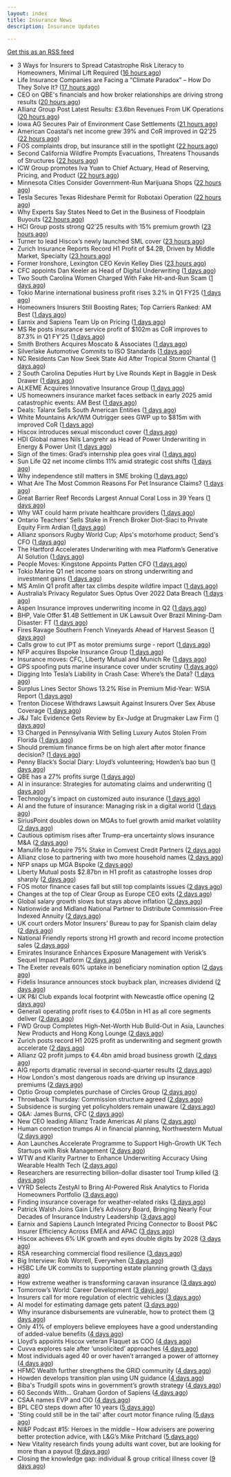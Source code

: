 ```yaml
---
layout: index
title: Insurance News
description: Insurance Updates

---
```


[Get this as an RSS feed](/insurance.rss)

<!-- news_marker starts -->
- 3 Ways for Insurers to Spread Catastrophe Risk Literacy to Homeowners, Minimal Lift Required ([16 hours ago](https://www.insurancejournal.com/blogs/cotality/2025/08/08/834825.htm))
- Life Insurance Companies are Facing a “Climate Paradox” – How Do They Solve It? ([17 hours ago](https://insurance-edge.net/2025/08/08/life-insurance-companies-are-facing-a-climate-paradox-how-do-they-solve-it/))
- CEO on QBE's financials and how broker relationships are driving strong results ([20 hours ago](https://www.insurancebusinessmag.com/uk/news/breaking-news/ceo-on-qbes-financials-and-how-broker-relationships-are-driving-strong-results-545610.aspx))
- Allianz Group Post Latest Results: £3.6bn Revenues From UK Operations ([20 hours ago](https://insurance-edge.net/2025/08/08/allianz-group-post-latest-results-3-6bn-revenues-from-uk-operations/))
- Iowa AG Secures Pair of Environment Case Settlements ([21 hours ago](https://www.insurancejournal.com/news/midwest/2025/08/08/835081.htm))
- American Coastal’s net income grew 39% and CoR improved in Q2’25 ([22 hours ago](https://www.reinsurancene.ws/american-coastals-net-income-grew-39-and-cor-improved-in-q225/))
- FOS complaints drop, but insurance still in the spotlight ([22 hours ago](https://www.insurancebusinessmag.com/uk/news/breaking-news/fos-complaints-drop-but-insurance-still-in-the-spotlight-545600.aspx))
- Second California Wildfire Prompts Evacuations, Threatens Thousands of Structures ([22 hours ago](https://www.insurancejournal.com/news/west/2025/08/08/835082.htm))
- ICW Group promotes Iva Yuan to Chief Actuary, Head of Reserving, Pricing, and Product ([22 hours ago](https://www.reinsurancene.ws/icw-group-promotes-iva-yuan-to-chief-actuary-head-of-reserving-pricing-and-product/))
- Minnesota Cities Consider Government-Run Marijuana Shops ([22 hours ago](https://www.insurancejournal.com/news/midwest/2025/08/08/835077.htm))
- Tesla Secures Texas Rideshare Permit for Robotaxi Operation ([22 hours ago](https://www.insurancejournal.com/news/southcentral/2025/08/08/835072.htm))
- Why Experts Say States Need to Get in the Business of Floodplain Buyouts ([22 hours ago](https://www.insurancejournal.com/news/southcentral/2025/08/08/835067.htm))
- HCI Group posts strong Q2’25 results with 15% premium growth ([23 hours ago](https://www.reinsurancene.ws/hci-group-posts-strong-q225-results-with-15-premium-growth/))
- Turner to lead Hiscox’s newly launched SML cover ([23 hours ago](https://www.reinsurancene.ws/turner-to-lead-hiscoxs-newly-launched-sml-cover/))
- Zurich Insurance Reports Record H1 Profit of $4.2B, Driven by Middle Market, Specialty ([23 hours ago](https://www.insurancejournal.com/news/international/2025/08/08/835039.htm))
- Former Ironshore, Lexington CEO Kevin Kelley Dies ([23 hours ago](https://www.insurancejournal.com/news/national/2025/08/08/835052.htm))
- CFC appoints Dan Keeler as Head of Digital Underwriting ([1 days ago](https://www.reinsurancene.ws/cfc-appoints-dan-keeler-as-head-of-digital-underwriting/))
- Two South Carolina Women Charged With Fake Hit-and-Run Scam ([1 days ago](https://www.insurancejournal.com/news/southeast/2025/08/08/835041.htm))
- Tokio Marine international business profit rises 3.2% in Q1 FY25 ([1 days ago](https://www.reinsurancene.ws/tokio-marine-international-business-profit-rises-3-2-in-q1-fy25/))
- Homeowners Insurers Still Boosting Rates; Top Carriers Ranked: AM Best ([1 days ago](https://www.insurancejournal.com/news/national/2025/08/08/835044.htm))
- Earnix and Sapiens Team Up on Pricing ([1 days ago](https://insurance-edge.net/2025/08/08/earnix-and-sapiens-team-up-on-pricing/))
- MS Re posts insurance service profit of $102m as CoR improves to 87.3% in Q1 FY’25 ([1 days ago](https://www.reinsurancene.ws/ms-re-posts-insurance-service-profit-of-102m-as-cor-improves-to-87-3-in-q1-fy25/))
- Smith Brothers Acquires Moscato & Associates ([1 days ago](https://www.insurancejournal.com/news/east/2025/08/08/835031.htm))
- Silverlake Automotive Commits to ISO Standards ([1 days ago](https://insurance-edge.net/2025/08/08/silverlake-automotive-commits-to-iso-standards/))
- NC Residents Can Now Seek State Aid After Tropical Storm Chantal ([1 days ago](https://www.insurancejournal.com/news/southeast/2025/08/08/835028.htm))
- 2 South Carolina Deputies Hurt by Live Rounds Kept in Baggie in Desk Drawer ([1 days ago](https://www.insurancejournal.com/news/southeast/2025/08/08/835022.htm))
- ALKEME Acquires Innovative Insurance Group ([1 days ago](https://www.insurancejournal.com/news/east/2025/08/08/835024.htm))
- US homeowners insurance market faces setback in early 2025 amid catastrophic events: AM Best ([1 days ago](https://www.reinsurancene.ws/us-homeowners-insurance-market-faces-setback-in-early-2025-amid-catastrophic-events-am-best/))
- Deals: Talanx Sells South American Entities ([1 days ago](https://insurance-edge.net/2025/08/08/deals-talanx-sells-south-american-entities/))
- White Mountains Ark/WM Outrigger sees GWP up to $815m with improved CoR ([1 days ago](https://www.reinsurancene.ws/white-mountains-ark-wm-outrigger-sees-gwp-up-to-815m-with-improved-cor/))
- Hiscox introduces sexual misconduct cover ([1 days ago](https://www.postonline.co.uk/commercial/7958861/hiscox-introduces-sexual-misconduct-cover))
- HDI Global names Nils Langrehr as Head of Power Underwriting in Energy & Power Unit ([1 days ago](https://www.reinsurancene.ws/hdi-global-names-nils-langrehr-as-head-of-power-underwriting-in-energy-power-unit/))
- Sign of the times: Grad’s internship plea goes viral ([1 days ago](https://www.postonline.co.uk/news/7958858/sign-of-the-times-grad%E2%80%99s-internship-plea-goes-viral))
- Sun Life Q2 net income climbs 11% amid strategic cost shifts ([1 days ago](https://www.insurancebusinessmag.com/uk/news/breaking-news/sun-life-q2-net-income-climbs-11-amid-strategic-cost-shifts-545533.aspx))
- Why independence still matters in SME broking ([1 days ago](https://www.insurancebusinessmag.com/uk/news/breaking-news/why-independence-still-matters-in-sme-broking-545531.aspx))
- What Are The Most Common Reasons For Pet Insurance Claims? ([1 days ago](https://insurance-edge.net/2025/08/08/what-are-the-most-common-reasons-for-pet-insurance-claims/))
- Great Barrier Reef Records Largest Annual Coral Loss in 39 Years ([1 days ago](https://www.insurancejournal.com/news/international/2025/08/08/835012.htm))
- Why VAT could harm private healthcare providers ([1 days ago](https://ifamagazine.com/why-vat-could-harm-private-healthcare-providers/))
- Ontario Teachers’ Sells Stake in French Broker Diot-Siaci to Private Equity Firm Ardian ([1 days ago](https://www.insurancejournal.com/news/international/2025/08/08/835009.htm))
- Allianz sponsors Rugby World Cup; Alps's motorhome product; Send's CFO ([1 days ago](https://www.postonline.co.uk/news/7958853/allianz-sponsors-rugby-world-cup-alpss-motorhome-product-sends-cfo))
- The Hartford Accelerates Underwriting with mea Platform’s Generative AI Solution ([1 days ago](https://www.insurtechinsights.com/the-hartford-accelerates-underwriting-with-mea-platforms-generative-ai-solution/))
- People Moves: Kingstone Appoints Patten CFO ([1 days ago](https://www.insurancejournal.com/news/east/2025/08/08/834629.htm))
- Tokio Marine Q1 net income soars on strong underwriting and investment gains ([1 days ago](https://www.insurancebusinessmag.com/uk/news/breaking-news/tokio-marine-q1-net-income-soars-on-strong-underwriting-and-investment-gains-545506.aspx))
- MS Amlin Q1 profit after tax climbs despite wildfire impact ([1 days ago](https://www.insurancebusinessmag.com/uk/news/breaking-news/ms-amlin-q1-profit-after-tax-climbs-despite-wildfire-impact-545503.aspx))
- Australia’s Privacy Regulator Sues Optus Over 2022 Data Breach ([1 days ago](https://www.insurancejournal.com/news/international/2025/08/08/835002.htm))
- Aspen Insurance improves underwriting income in Q2 ([1 days ago](https://www.insurancebusinessmag.com/uk/news/breaking-news/aspen-insurance-improves-underwriting-income-in-q2-545500.aspx))
- BHP, Vale Offer $1.4B Settlement in UK Lawsuit Over Brazil Mining-Dam Disaster: FT ([1 days ago](https://www.insurancejournal.com/news/international/2025/08/08/834999.htm))
- Fires Ravage Southern French Vineyards Ahead of Harvest Season ([1 days ago](https://www.insurancejournal.com/news/international/2025/08/08/834994.htm))
- Calls grow to cut IPT as motor premiums surge - report ([1 days ago](https://www.insurancebusinessmag.com/uk/news/auto-motor/calls-grow-to-cut-ipt-as-motor-premiums-surge--report-545497.aspx))
- NFP acquires Bspoke Insurance Group ([1 days ago](https://www.insurancebusinessmag.com/uk/news/breaking-news/nfp-acquires-bspoke-insurance-group-545496.aspx))
- Insurance moves: CFC, Liberty Mutual and Munich Re ([1 days ago](https://www.insurancebusinessmag.com/uk/news/breaking-news/insurance-moves-cfc-liberty-mutual-and-munich-re-545495.aspx))
- GPS spoofing puts marine insurance cover under scrutiny ([1 days ago](https://www.insurancebusinessmag.com/uk/news/marine/gps-spoofing-puts-marine-insurance-cover-under-scrutiny-545493.aspx))
- Digging Into Tesla’s Liability in Crash Case: Where’s the Data? ([1 days ago](https://www.insurancejournal.com/news/national/2025/08/08/834964.htm))
- Surplus Lines Sector Shows 13.2% Rise in Premium Mid-Year: WSIA Report ([1 days ago](https://www.insurancejournal.com/news/national/2025/08/08/834974.htm))
- Trenton Diocese Withdraws Lawsuit Against Insurers Over Sex Abuse Coverage ([1 days ago](https://www.insurancejournal.com/news/east/2025/08/08/834988.htm))
- J&J Talc Evidence Gets Review by Ex-Judge at Drugmaker Law Firm ([1 days ago](https://www.insurancejournal.com/news/national/2025/08/08/834978.htm))
- 13 Charged in Pennsylvania With Selling Luxury Autos Stolen From Florida ([1 days ago](https://www.insurancejournal.com/news/east/2025/08/08/834983.htm))
- Should premium finance firms be on high alert after motor finance decision? ([1 days ago](https://www.postonline.co.uk/regulation/7958311/should-premium-finance-firms-be-on-high-alert-after-motor-finance-decision))
- Penny Black’s Social Diary: Lloyd’s volunteering; Howden’s bao bun ([1 days ago](https://www.postonline.co.uk/people/7958082/penny-black%E2%80%99s-social-diary-lloyd%E2%80%99s-volunteering-howden%E2%80%99s-bao-bun))
- QBE has a 27% profits surge ([1 days ago](https://www.insurancebusinessmag.com/uk/news/breaking-news/qbe-has-a-27-profits-surge-545459.aspx))
- AI in insurance: Strategies for automating claims and underwriting ([1 days ago](https://www.dig-in.com/opinion/strategies-for-automating-claims-and-underwriting-with-ai))
- Technology's impact on customized auto insurance ([1 days ago](https://www.dig-in.com/opinion/how-telematics-will-customize-auto-insurance))
- AI and the future of insurance: Managing risk in a digital world ([1 days ago](https://www.dig-in.com/opinion/using-ai-to-manage-risk-in-a-digital-world))
- SiriusPoint doubles down on MGAs to fuel growth amid market volatility ([2 days ago](https://www.insurancebusinessmag.com/uk/news/breaking-news/siriuspoint-doubles-down-on-mgas-to-fuel-growth-amid-market-volatility-545405.aspx))
- Cautious optimism rises after Trump-era uncertainty slows insurance M&A ([2 days ago](https://www.insurancebusinessmag.com/uk/news/breaking-news/cautious-optimism-rises-after-trumpera-uncertainty-slows-insurance-manda-545403.aspx))
- Manulife to Acquire 75% Stake in Comvest Credit Partners ([2 days ago](https://www.insurtechinsights.com/manulife-to-acquire-75-stake-in-comvest-credit-partners/))
- Allianz close to partnering with two more household names ([2 days ago](https://www.postonline.co.uk/news/7958857/allianz-close-to-partnering-with-two-more-household-names))
- NFP snaps up MGA Bspoke ([2 days ago](https://www.postonline.co.uk/news/7958856/nfp-snaps-up-mga-bspoke))
- Liberty Mutual posts $2.87bn in H1 profit as catastrophe losses drop sharply ([2 days ago](https://www.insurancebusinessmag.com/uk/news/breaking-news/liberty-mutual-posts-2-87bn-in-h1-profit-as-catastrophe-losses-drop-sharply-545370.aspx))
- FOS motor finance cases fall but still top complaints issues ([2 days ago](https://www.postonline.co.uk/personal/7958855/fos-motor-finance-cases-fall-but-still-top-complaints-issues))
- Changes at the top of Clear Group as Europe CEO exits ([2 days ago](https://www.postonline.co.uk/news/7958854/changes-at-the-top-of-clear-group-as-europe-ceo-exits))
- Global salary growth slows but stays above inflation ([2 days ago](https://www.insurancebusinessmag.com/uk/news/breaking-news/global-salary-growth-slows-but-stays-above-inflation-545395.aspx))
- Nationwide and Midland National Partner to Distribute Commission-Free Indexed Annuity ([2 days ago](https://www.insurtechinsights.com/nationwide-and-midland-national-partner-to-distribute-commission-free-indexed-annuity/))
- UK court orders Motor Insurers’ Bureau to pay for Spanish claim delay ([2 days ago](https://www.insurancebusinessmag.com/uk/news/claims/uk-court-orders-motor-insurers-bureau-to-pay-for-spanish-claim-delay-545354.aspx))
- National Friendly reports strong H1 growth and record income protection sales ([2 days ago](https://ifamagazine.com/national-friendly-reports-strong-h1-growth-and-record-income-protection-sales/))
- Emirates Insurance Enhances Exposure Management with Verisk’s Sequel Impact Platform ([2 days ago](https://www.insurtechinsights.com/emirates-insurance-enhances-exposure-management-with-verisks-sequel-impact-platform/))
- The Exeter reveals 60% uptake in beneficiary nomination option ([2 days ago](https://ifamagazine.com/the-exeter-reveals-60-uptake-in-beneficiary-nomination-option/))
- Fidelis Insurance announces stock buyback plan, increases dividend ([2 days ago](https://www.insurancebusinessmag.com/uk/news/breaking-news/fidelis-insurance-announces-stock-buyback-plan-increases-dividend-545349.aspx))
- UK P&I Club expands local footprint with Newcastle office opening ([2 days ago](https://www.insurancebusinessmag.com/uk/news/marine/uk-pandi-club-expands-local-footprint-with-newcastle-office-opening-545347.aspx))
- Generali operating profit rises to €4.05bn in H1 as all core segments deliver ([2 days ago](https://www.insurancebusinessmag.com/uk/news/breaking-news/generali-operating-profit-rises-to-4-05bn-in-h1-as-all-core-segments-deliver-545343.aspx))
- FWD Group Completes High-Net-Worth Hub Build-Out in Asia, Launches New Products and Hong Kong Lounge ([2 days ago](https://www.insurtechinsights.com/fwd-group-completes-high-net-worth-hub-build-out-in-asia-launches-new-products-and-hong-kong-lounge/))
- Zurich posts record H1 2025 profit as underwriting and segment growth accelerate ([2 days ago](https://www.insurancebusinessmag.com/uk/news/breaking-news/zurich-posts-record-h1-2025-profit-as-underwriting-and-segment-growth-accelerate-545335.aspx))
- Allianz Q2 profit jumps to €4.4bn amid broad business growth ([2 days ago](https://www.insurancebusinessmag.com/uk/news/breaking-news/allianz-q2-profit-jumps-to-4-4bn-amid-broad-business-growth-545328.aspx))
- AIG reports dramatic reversal in second-quarter results ([2 days ago](https://www.insurancebusinessmag.com/uk/news/breaking-news/aig-reports-dramatic-reversal-in-secondquarter-results-545317.aspx))
- How London's most dangerous roads are driving up insurance premiums ([2 days ago](https://www.insurancebusinessmag.com/uk/news/auto-motor/how-londons-most-dangerous-roads-are-driving-up-insurance-premiums-545316.aspx))
- Optio Group completes purchase of Circles Group ([2 days ago](https://www.insurancebusinessmag.com/uk/news/breaking-news/optio-group-completes-purchase-of-circles-group-545312.aspx))
- Throwback Thursday: Commission structure agreed ([2 days ago](https://www.postonline.co.uk/broker/7956760/throwback-thursday-commission-structure-agreed))
- Subsidence is surging yet policyholders remain unaware ([2 days ago](https://www.postonline.co.uk/claims/7958244/subsidence-is-surging-yet-policyholders-remain-unaware))
- Q&A: James Burns, CFC ([2 days ago](https://www.postonline.co.uk/technology/7957874/qa-james-burns-cfc))
- New CEO leading Allianz Trade Americas AI plans ([2 days ago](https://www.dig-in.com/news/new-ceo-leading-allianz-trade-americas-ai-plans))
- Human connection trumps AI in financial planning, Northwestern Mutual ([2 days ago](https://www.dig-in.com/news/americans-prefer-human-financial-advisors-over-ai))
- Aon Launches Accelerate Programme to Support High-Growth UK Tech Startups with Risk Management ([2 days ago](https://www.insurtechinsights.com/aon-launches-accelerate-programme-to-support-high-growth-uk-tech-startups-with-risk-management/))
- WTW and Klarity Partner to Enhance Underwriting Accuracy Using Wearable Health Tech ([2 days ago](https://www.insurtechinsights.com/wtw-and-klarity-partner-to-enhance-underwriting-accuracy-using-wearable-health-tech/))
- Researchers are resurrecting billion-dollar disaster tool Trump killed ([3 days ago](https://www.dig-in.com/articles/researchers-are-resurrecting-billion-dollar-disaster-tool-trump-killed))
- VYRD Selects ZestyAI to Bring AI-Powered Risk Analytics to Florida Homeowners Portfolio ([3 days ago](https://www.insurtechinsights.com/vyrd-selects-zestyai-to-bring-ai-powered-risk-analytics-to-florida-homeowners-portfolio/))
- Finding insurance coverage for weather-related risks ([3 days ago](https://www.dig-in.com/podcast/finding-insurance-coverage-for-weather-related-risks))
- Patrick Walsh Joins Gain Life’s Advisory Board, Bringing Nearly Four Decades of Insurance Industry Leadership ([3 days ago](https://www.insurtechinsights.com/patrick-walsh-joins-gain-lifes-advisory-board-bringing-nearly-four-decades-of-insurance-industry-leadership/))
- Earnix and Sapiens Launch Integrated Pricing Connector to Boost P&C Insurer Efficiency Across EMEA and APAC ([3 days ago](https://www.insurtechinsights.com/earnix-and-sapiens-launch-integrated-pricing-connector-to-boost-pc-insurer-efficiency-across-emea-and-apac/))
- Hiscox achieves 6% UK growth and eyes double digits by 2028 ([3 days ago](https://www.postonline.co.uk/commercial/7958852/hiscox-achieves-6-uk-growth-and-eyes-double-digits-by-2028))
- RSA researching commercial flood resilience ([3 days ago](https://www.postonline.co.uk/commercial/7958851/rsa-researching-commercial-flood-resilience))
- Big Interview: Rob Worrell, Everywhen ([3 days ago](https://www.postonline.co.uk/broker/7958100/big-interview-rob-worrell-everywhen))
- HSBC Life UK commits to supporting estate planning growth ([3 days ago](https://ifamagazine.com/hsbc-life-uk-commits-to-supporting-estate-planning-growth/))
- How extreme weather is transforming caravan insurance ([3 days ago](https://www.postonline.co.uk/personal/7957924/how-extreme-weather-is-transforming-caravan-insurance))
- Tomorrow’s World: Career Development ([3 days ago](https://www.postonline.co.uk/people/7958152/tomorrow%E2%80%99s-world-career-development))
- Insurers call for more regulation of electric vehicles ([3 days ago](https://www.postonline.co.uk/personal/7958024/insurers-call-for-more-regulation-of-electric-vehicles))
- AI model for estimating damage gets patent ([3 days ago](https://www.dig-in.com/news/ai-model-for-estimating-damage-gets-patent))
- Why insurance disbursements are vulnerable, how to protect them ([3 days ago](https://www.dig-in.com/opinion/insurance-disbursements-are-vulnerable-how-to-protect-them))
- Only 41% of employers believe employees have a good understanding of added-value benefits ([4 days ago](https://ifamagazine.com/only-41-of-employers-believe-employees-have-a-good-understanding-of-added-value-benefits/))
- Lloyd’s appoints Hiscox veteran Flaquet as COO ([4 days ago](https://www.postonline.co.uk/lloyd%E2%80%99slondon/7958317/lloyd%E2%80%99s-appoints-hiscox-veteran-flaquet-as-coo))
- Cuvva explores sale after ‘unsolicited’ approaches ([4 days ago](https://www.postonline.co.uk/news/7958316/cuvva-explores-sale-after-%E2%80%98unsolicited%E2%80%99-approaches))
- Most individuals aged 40 or over haven’t arranged a power of attorney ([4 days ago](https://ifamagazine.com/most-individuals-aged-40-or-over-havent-arranged-a-power-of-attorney/))
- HFMC Wealth further strengthens the GRiD community ([4 days ago](https://ifamagazine.com/hfmc-wealth-further-strengthens-the-grid-community/))
- Howden develops transition plan using UN guidance ([4 days ago](https://www.postonline.co.uk/broker/7958296/howden-develops-transition-plan-using-un-guidance))
- Biba's Trudgill spots wins in government’s growth strategy ([4 days ago](https://www.postonline.co.uk/regulation/7958302/bibas-trudgill-spots-wins-in-government%E2%80%99s-growth-strategy))
- 60 Seconds With… Graham Gordon of Sapiens ([4 days ago](https://www.postonline.co.uk/people/7957970/60-seconds-with%E2%80%A6-graham-gordon-of-sapiens))
- CSAA names EVP and CIO ([4 days ago](https://www.dig-in.com/news/csaa-names-evp-and-cio))
- BPL CEO steps down after 10 years ([5 days ago](https://www.postonline.co.uk/broker/7958312/bpl-ceo-steps-down-after-10-years))
- 'Sting could still be in the tail' after court motor finance ruling ([5 days ago](https://www.postonline.co.uk/news/7958304/sting-could-still-be-in-the-tail-after-court-motor-finance-ruling))
- NI&P Podcast #15: Heroes in the middle – How advisers are powering better protection advice, with L&G’s Mike Pritchard ([5 days ago](https://ifamagazine.com/nip-podcast-15-heroes-in-the-middle-how-advisers-are-powering-better-protection-advice-with-lgs-mike-pritchard/))
- New Vitality research finds young adults want cover, but are looking for more than a payout ([9 days ago](https://ifamagazine.com/new-vitality-research-finds-young-adults-want-cover-but-are-looking-for-more-than-a-payout/))
- Closing the knowledge gap: individual & group critical illness cover ([9 days ago](https://ifamagazine.com/closing-the-knowledge-gap-individual-group-critical-illness-cover/))

<!-- news_marker ends -->